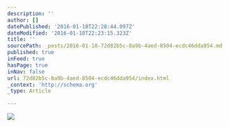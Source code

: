```yaml
---
description: ''
author: []
datePublished: '2016-01-18T22:28:44.097Z'
dateModified: '2016-01-18T22:23:15.323Z'
title: ''
sourcePath: _posts/2016-01-18-72d82b5c-8a9b-4aed-8504-ecdc46dda954.md
published: true
inFeed: true
hasPage: true
inNav: false
url: 72d82b5c-8a9b-4aed-8504-ecdc46dda954/index.html
_context: 'http://schema.org'
_type: Article

---
```

![](https://the-grid-user-content.s3-us-west-2.amazonaws.com/6a525c65-120d-47df-a2ee-6f5583890ce0.png)